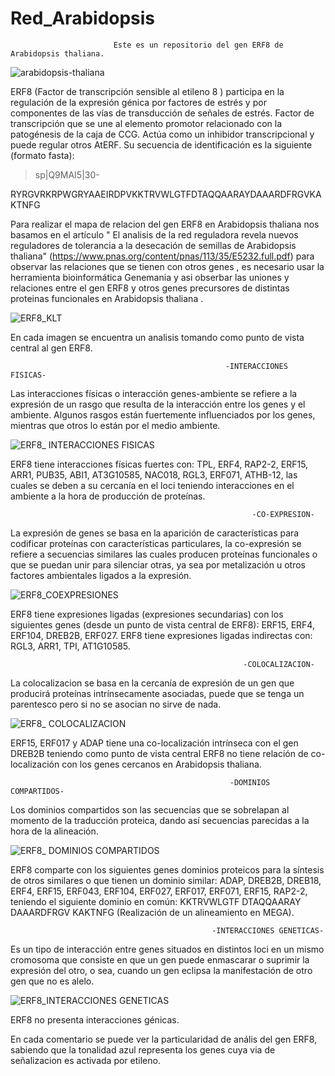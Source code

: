 # Red_Arabidopsis
                         
                           Este es un repositorio del gen ERF8 de Arabidopsis thaliana.
![arabidopsis-thaliana](https://user-images.githubusercontent.com/67028183/85361211-eff97b00-b4e0-11ea-81a6-80e3e5c9a1ad.jpg)

ERF8 (Factor de transcripción sensible al etileno 8 ) participa en la regulación de la expresión génica por factores de estrés y por componentes de las vías de transducción de señales de estrés. Factor de transcripción que se une al elemento promotor relacionado con la patogénesis de la caja de CCG. Actúa como un inhibidor transcripcional y puede regular otros AtERF. Su secuencia de identificación es la siguiente (formato fasta):
>sp|Q9MAI5|30-

RYRGVRKRPWGRYAAEIRDPVKKTRVWLGTFDTAQQAARAYDAAARDFRGVKAKTNFG

Para realizar el mapa de relacion del gen ERF8 en Arabidopsis thaliana nos basamos en el artículo " El analisis  de la red reguladora  revela nuevos reguladores de tolerancia  a la desecación  de semillas de Arabidopsis thaliana" (https://www.pnas.org/content/pnas/113/35/E5232.full.pdf)  para observar  las relaciones que se tienen con otros genes , es necesario usar la herramienta bioinformática  Genemania y asi obserbar las uniones y relaciones entre el gen ERF8 y otros genes precursores de distintas proteinas funcionales en Arabidopsis thaliana .

![ERF8_KLT](https://user-images.githubusercontent.com/67028183/85358981-b02f9500-b4da-11ea-8039-ac1cb09faa2c.jpg)

En cada imagen se encuentra un analisis tomando como punto de vista central al gen ERF8.

                                                    -INTERACCIONES FISICAS-
                               
Las interacciones físicas o interacción genes-ambiente se refiere a la expresión de un rasgo que resulta de la interacción entre los genes y el ambiente. Algunos rasgos están fuertemente influenciados por los genes, mientras que otros lo están por el medio ambiente.

![ERF8_ INTERACCIONES FISICAS](https://user-images.githubusercontent.com/67028183/85360718-8fb60980-b4df-11ea-87cf-10d2162db466.jpg)

ERF8 tiene interacciones físicas fuertes con:
TPL, ERF4, RAP2-2, ERF15, ARR1, PUB35, ABI1, AT3G10585, NAC018, RGL3, ERF071, ATHB-12, las cuales se deben a su cercanía en el loci teniendo interacciones en el ambiente a la hora de producción de proteínas.

                                                          -CO-EXPRESION-

La expresión de genes se basa en la aparición de características para codificar proteínas con características particulares, la co-expresión se refiere a secuencias similares las cuales producen proteínas funcionales o que se puedan unir para silenciar otras, ya sea por metalización u otros factores ambientales ligados a la expresión.

![ERF8_COEXPRESIONES](https://user-images.githubusercontent.com/67028183/85360747-a3fa0680-b4df-11ea-9da2-92670dbe42fb.jpg)

ERF8 tiene expresiones ligadas (expresiones secundarias) con los siguientes genes (desde un punto de vista central de ERF8):
ERF15, ERF4, ERF104, DREB2B, ERF027.
ERF8 tiene expresiones ligadas indirectas con:
RGL3, ARR1, TPI, AT1G10585.


                                                        -COLOCALIZACION-


La colocalizacion se basa en la cercanía de expresión de un gen que producirá proteínas intrínsecamente asociadas, puede que se tenga un parentesco pero si no se asocian no sirve de nada.

![ERF8_ COLOCALIZACION](https://user-images.githubusercontent.com/67028183/85360547-069ed280-b4df-11ea-9a82-c59d05013aaa.jpg)

ERF15, ERF017 y ADAP tiene una co-localización intrínseca con el gen DREB2B teniendo como punto de vista central ERF8 no tiene relación de co-localización con los genes cercanos en Arabidopsis thaliana.


                                                     -DOMINIOS COMPARTIDOS-

Los dominios compartidos son las secuencias que se sobrelapan al momento de la traducción proteica, dando así secuencias parecidas a la hora de la alineación.

![ERF8_ DOMINIOS COMPARTIDOS](https://user-images.githubusercontent.com/67028183/85360582-1cac9300-b4df-11ea-9f27-54304c760c11.jpg)

ERF8 comparte con los siguientes genes dominios proteicos para la síntesis de otros similares o que tienen un dominio similar:
ADAP, DREB2B, DREB18, ERF4, ERF15, ERF043, ERF104, ERF027, ERF017, ERF071, ERF15, RAP2-2, teniendo el siguiente dominio en común:
KKTRVWLGTF DTAQQAARAY DAAARDFRGV KAKTNFG (Realización de un alineamiento en MEGA).


                                                 -INTERACCIONES GENETICAS-

Es un tipo de interacción entre genes situados en distintos loci en un mismo cromosoma que consiste en que un gen puede enmascarar o suprimir la expresión del otro, o sea, cuando un gen eclipsa la manifestación de otro gen que no es alelo.

![ERF8_INTERACCIONES GENETICAS](https://user-images.githubusercontent.com/67028183/85360670-58dff380-b4df-11ea-9843-745b55c84c45.jpg)

ERF8 no presenta interacciones génicas.


En cada comentario se puede ver la particularidad de anális del gen ERF8, sabiendo que la tonalidad azul representa los genes cuya via de señalizacion es activada por etileno.














